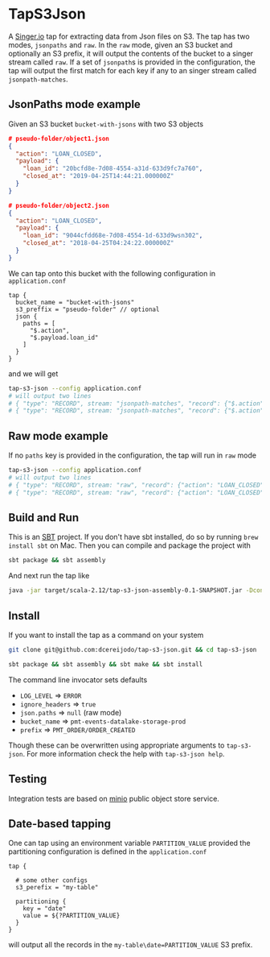 # TapS3Json
A [Singer.io](https://github.com/singer-io/getting-started) tap for extracting data from Json files on S3. The tap has
two modes, `jsonpaths` and `raw`. In the `raw` mode, given an S3 bucket and optionally an S3 prefix, it will output the
contents of the bucket to a singer stream called `raw`. If a set of `jsonpath`s is provided in the configuration,
the tap will output the first match for each key if any to an singer stream called `jsonpath-matches`.

## JsonPaths mode example
Given an S3 bucket `bucket-with-jsons` with two S3 objects
```json
# pseudo-folder/object1.json
{
  "action": "LOAN_CLOSED",
  "payload": {
    "loan_id": "20bcfd8e-7d08-4554-a31d-633d9fc7a760",
    "closed_at": "2019-04-25T14:44:21.000000Z"
  }
}

# pseudo-folder/object2.json
{
  "action": "LOAN_CLOSED",
  "payload": {
    "loan_id": "9044cfdd68e-7d08-4554-1d-633d9wsn302",
    "closed_at": "2018-04-25T04:24:22.000000Z"
  }
}
```
We can tap onto this bucket with the following configuration in `application.conf`
```hocon
tap {
  bucket_name = "bucket-with-jsons"
  s3_preffix = "pseudo-folder" // optional
  json {
    paths = [
      "$.action",
      "$.payload.loan_id"
    ]
  }
}
```
and we will get
```bash
tap-s3-json --config application.conf
# will output two lines
# { "type": "RECORD", stream: "jsonpath-matches", "record": {"$.action": "LOAN_CLOSED", "$.payload.loan_id": "20bcfd8e-7d08-4554-a31d-633d9fc7a760"} }
# { "type": "RECORD", stream: "jsonpath-matches", "record": {"$.action": "LOAN_CLOSED", "$.payload.loan_id": "9044cfdd68e-7d08-4554-1d-633d9wsn302"} }
```

## Raw mode example
If no `paths` key is provided in the configuration, the tap will run in `raw` mode
```bash
tap-s3-json --config application.conf
# will output two lines
# { "type": "RECORD", stream: "raw", "record": {"action": "LOAN_CLOSED", "payload": {"loan_id": "9044cfdd68e-7d08-4554-1d-633d9wsn302", "closed_at": "2018-04-25T04:24:22.000000Z" }}}
# { "type": "RECORD", stream: "raw", "record": {"action": "LOAN_CLOSED", "payload": {"loan_id": "9044cfdd68e-7d08-4554-1d-633d9wsn302", "closed_at": "2018-04-25T04:24:22.000000Z" }}}
```

## Build and Run
This is an [SBT](https://www.scala-sbt.org/) project. If you don't have sbt installed, do so by running `brew install sbt`
on Mac. Then you can compile and package the project with
```bash
sbt package && sbt assembly
```
And next run the tap like
```bash
java -jar target/scala-2.12/tap-s3-json-assembly-0.1-SNAPSHOT.jar -Dconfig.file=application.conf
```

## Install
If you want to install the tap as a command on your system
```bash
git clone git@github.com:dcereijodo/tap-s3-json.git && cd tap-s3-json

sbt package && sbt assembly && sbt make && sbt install
```
The command line invocator sets defaults
* `LOG_LEVEL` => `ERROR`
* `ignore_headers` => `true`
* `json.paths` => `null` (raw mode)
* `bucket_name` => `pmt-events-datalake-storage-prod`
* `prefix` => `PMT_ORDER/ORDER_CREATED`

Though these can be overwritten using appropriate arguments to `tap-s3-json`. For more information check the
help with `tap-s3-json help`.

## Testing
Integration tests are based on [minio](https://github.com/minio/minio) public object store service.

## Date-based tapping
One can tap using an environment variable `PARTITION_VALUE` provided the partitioning configuration is defined
in the `application.conf`
```hocon
tap {

  # some other configs
  s3_perefix = "my-table"
  
  partitioning {
    key = "date"
    value = ${?PARTITION_VALUE}
  }
}
```
will output all the records in the `my-table\date=PARTITION_VALUE` S3 prefix.